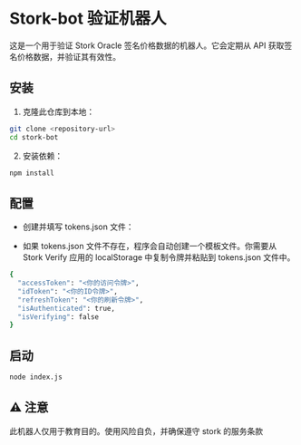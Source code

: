 # Stork-bot 验证机器人

这是一个用于验证 Stork Oracle 签名价格数据的机器人。它会定期从 API 获取签名价格数据，并验证其有效性。


## 安装

1. 克隆此仓库到本地：

```sh
git clone <repository-url>
cd stork-bot
```
2. 安装依赖：
```sh
npm install
```
## 配置
- 创建并填写 tokens.json 文件：

- 如果 tokens.json 文件不存在，程序会自动创建一个模板文件。你需要从 Stork Verify 应用的 localStorage 中复制令牌并粘贴到 tokens.json 文件中。
```sh
{
  "accessToken": "<你的访问令牌>",
  "idToken": "<你的ID令牌>",
  "refreshToken": "<你的刷新令牌>",
  "isAuthenticated": true,
  "isVerifying": false
}
```

## 启动
```sh
node index.js
```


## ⚠️ 注意

此机器人仅用于教育目的。使用风险自负，并确保遵守 stork 的服务条款

